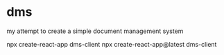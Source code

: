 # dms
my attempt to create a simple document management system

npx create-react-app dms-client
npx create-react-app@latest dms-client

